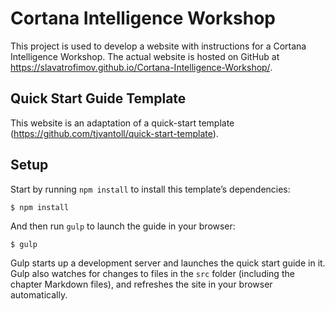 
# Cortana Intelligence Workshop

This project is used to develop a website with instructions for a Cortana Intelligence Workshop. The actual website is hosted on GitHub at https://slavatrofimov.github.io/Cortana-Intelligence-Workshop/.


## Quick Start Guide Template

This website is an adaptation of a quick-start template (https://github.com/tjvantoll/quick-start-template).

## Setup

Start by running `npm install` to install this template’s dependencies:

```
$ npm install
```

And then run `gulp` to launch the guide in your browser:

```
$ gulp
```

Gulp starts up a development server and launches the quick start guide in it. Gulp also watches for changes to files in the `src` folder (including the chapter Markdown files), and refreshes the site in your browser automatically.
